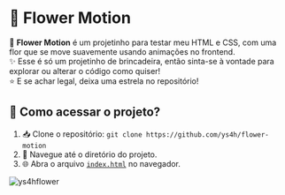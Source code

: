 # 🌸 Flower Motion

🌸 **Flower Motion** é um projetinho para testar meu HTML e CSS, com uma flor que se move suavemente usando animações no frontend.          
✨ Esse é só um projetinho de brincadeira, então sinta-se à vontade para explorar ou alterar o código como quiser!                  
⭐ E se achar legal, deixa uma estrela no repositório!

## 🚀 Como acessar o projeto?

1. 📥 Clone o repositório: ```git clone https://github.com/ys4h/flower-motion```
2. 📂 Navegue até o diretório do projeto.
3. 🌐 Abra o arquivo [`index.html`](index.html) no navegador.

<img src="https://github.com/user-attachments/assets/0632e90c-eca0-429b-a541-ccae38388580" alt="ys4hflower" autoplay loop>
